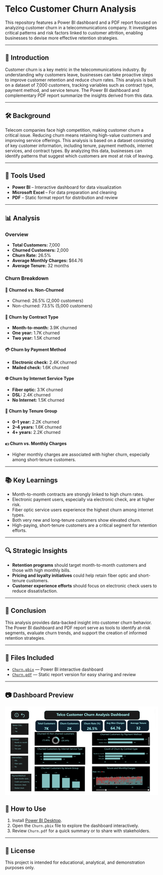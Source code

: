 # Telco Customer Churn Analysis

This repository features a Power BI dashboard and a PDF report focused on analyzing customer churn in a telecommunications company. It investigates critical patterns and risk factors linked to customer attrition, enabling businesses to devise more effective retention strategies.

---

## 📘 Introduction

Customer churn is a key metric in the telecommunications industry. By understanding why customers leave, businesses can take proactive steps to improve customer retention and reduce churn rates. This analysis is built on a dataset of 7,000 customers, tracking variables such as contract type, payment method, and service tenure. The Power BI dashboard and complementary PDF report summarize the insights derived from this data.

---

## 🛠️ Background

Telecom companies face high competition, making customer churn a critical issue. Reducing churn means retaining high-value customers and improving service offerings. This analysis is based on a dataset consisting of key customer information, including tenure, payment methods, internet services, and contract types. By analyzing this data, businesses can identify patterns that suggest which customers are most at risk of leaving.

---

## 🧰 Tools Used

- **Power BI** – Interactive dashboard for data visualization
- **Microsoft Excel** – For data preparation and cleaning
- **PDF** – Static format report for distribution and review

---

## 📊 Analysis

### Overview

- **Total Customers:** 7,000  
- **Churned Customers:** 2,000  
- **Churn Rate:** 26.5%  
- **Average Monthly Charges:** $64.76  
- **Average Tenure:** 32 months  

### Churn Breakdown

#### 🔄 Churned vs. Non-Churned
- Churned: 26.5% (2,000 customers)  
- Non-churned: 73.5% (5,000 customers)

#### 📑 Churn by Contract Type
- **Month-to-month:** 3.9K churned  
- **One year:** 1.7K churned  
- **Two year:** 1.5K churned

#### 💳 Churn by Payment Method
- **Electronic check:** 2.4K churned  
- **Mailed check:** 1.6K churned

#### 🌐 Churn by Internet Service Type
- **Fiber optic:** 3.1K churned  
- **DSL:** 2.4K churned  
- **No Internet:** 1.5K churned

#### 📅 Churn by Tenure Group
- **0–1 year:** 2.2K churned  
- **2–4 years:** 1.6K churned  
- **4+ years:** 2.2K churned

#### 💵 Churn vs. Monthly Charges
- Higher monthly charges are associated with higher churn, especially among short-tenure customers.

---

## 📚 Key Learnings

- Month-to-month contracts are strongly linked to high churn rates.
- Electronic payment users, especially via electronic check, are at higher risk.
- Fiber optic service users experience the highest churn among internet types.
- Both very new and long-tenure customers show elevated churn.
- High-paying, short-tenure customers are a critical segment for retention efforts.

---

## 🔍 Strategic Insights

- **Retention programs** should target month-to-month customers and those with high monthly bills.
- **Pricing and loyalty initiatives** could help retain fiber optic and short-tenure customers.
- **Customer experience efforts** should focus on electronic check users to reduce dissatisfaction.

---

## 🏁 Conclusion

This analysis provides data-backed insight into customer churn behavior. The Power BI dashboard and PDF report serve as tools to identify at-risk segments, evaluate churn trends, and support the creation of informed retention strategies.

---

## 📁 Files Included

- [`Churn.pbix`](Churn.pbix) — Power BI interactive dashboard  
- [`Churn.pdf`](Churn.pdf) — Static report version for easy sharing and review

---

## 📷 Dashboard Preview

![Dashboard Overview](dashboard_preview.png)


## 📌 How to Use

1. Install [Power BI Desktop](https://powerbi.microsoft.com/desktop/).
2. Open the `Churn.pbix` file to explore the dashboard interactively.
3. Review `Churn.pdf` for a quick summary or to share with stakeholders.

---

## 📝 License

This project is intended for educational, analytical, and demonstration purposes only.
